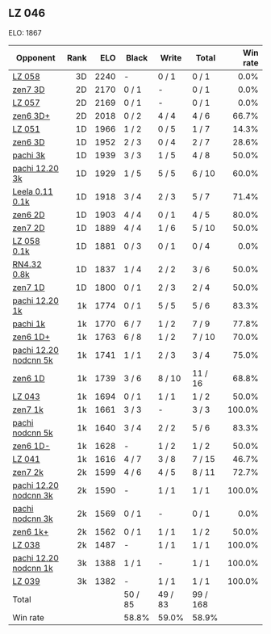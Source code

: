 ## LZ 046 ##

ELO: 1867

Opponent | Rank | ELO | Black | Write | Total | Win rate
---------|-----:|----:|-------|-------|-------|-------:
[LZ 058](LZ%20058.md) | 3D | 2240 | - | 0 / 1 | 0 / 1 | 0.0%
[zen7 3D](zen7%203D.md) | 2D | 2170 | 0 / 1 | - | 0 / 1 | 0.0%
[LZ 057](LZ%20057.md) | 2D | 2169 | 0 / 1 | - | 0 / 1 | 0.0%
[zen6 3D+](zen6%203D+.md) | 2D | 2018 | 0 / 2 | 4 / 4 | 4 / 6 | 66.7%
[LZ 051](LZ%20051.md) | 1D | 1966 | 1 / 2 | 0 / 5 | 1 / 7 | 14.3%
[zen6 3D](zen6%203D.md) | 1D | 1952 | 2 / 3 | 0 / 4 | 2 / 7 | 28.6%
[pachi 3k](pachi%203k.md) | 1D | 1939 | 3 / 3 | 1 / 5 | 4 / 8 | 50.0%
[pachi 12.20 3k](pachi%2012.20%203k.md) | 1D | 1929 | 1 / 5 | 5 / 5 | 6 / 10 | 60.0%
[Leela 0.11 0.1k](Leela%200.11%200.1k.md) | 1D | 1918 | 3 / 4 | 2 / 3 | 5 / 7 | 71.4%
[zen6 2D](zen6%202D.md) | 1D | 1903 | 4 / 4 | 0 / 1 | 4 / 5 | 80.0%
[zen7 2D](zen7%202D.md) | 1D | 1889 | 4 / 4 | 1 / 6 | 5 / 10 | 50.0%
[LZ 058 0.1k](LZ%20058%200.1k.md) | 1D | 1881 | 0 / 3 | 0 / 1 | 0 / 4 | 0.0%
[RN4.32 0.8k](RN4.32%200.8k.md) | 1D | 1837 | 1 / 4 | 2 / 2 | 3 / 6 | 50.0%
[zen7 1D](zen7%201D.md) | 1D | 1800 | 0 / 1 | 2 / 3 | 2 / 4 | 50.0%
[pachi 12.20 1k](pachi%2012.20%201k.md) | 1k | 1774 | 0 / 1 | 5 / 5 | 5 / 6 | 83.3%
[pachi 1k](pachi%201k.md) | 1k | 1770 | 6 / 7 | 1 / 2 | 7 / 9 | 77.8%
[zen6 1D+](zen6%201D+.md) | 1k | 1763 | 6 / 8 | 1 / 2 | 7 / 10 | 70.0%
[pachi 12.20 nodcnn 5k](pachi%2012.20%20nodcnn%205k.md) | 1k | 1741 | 1 / 1 | 2 / 3 | 3 / 4 | 75.0%
[zen6 1D](zen6%201D.md) | 1k | 1739 | 3 / 6 | 8 / 10 | 11 / 16 | 68.8%
[LZ 043](LZ%20043.md) | 1k | 1694 | 0 / 1 | 1 / 1 | 1 / 2 | 50.0%
[zen7 1k](zen7%201k.md) | 1k | 1661 | 3 / 3 | - | 3 / 3 | 100.0%
[pachi nodcnn 5k](pachi%20nodcnn%205k.md) | 1k | 1640 | 3 / 4 | 2 / 2 | 5 / 6 | 83.3%
[zen6 1D-](zen6%201D-.md) | 1k | 1628 | - | 1 / 2 | 1 / 2 | 50.0%
[LZ 041](LZ%20041.md) | 1k | 1616 | 4 / 7 | 3 / 8 | 7 / 15 | 46.7%
[zen7 2k](zen7%202k.md) | 2k | 1599 | 4 / 6 | 4 / 5 | 8 / 11 | 72.7%
[pachi 12.20 nodcnn 3k](pachi%2012.20%20nodcnn%203k.md) | 2k | 1590 | - | 1 / 1 | 1 / 1 | 100.0%
[pachi nodcnn 3k](pachi%20nodcnn%203k.md) | 2k | 1569 | 0 / 1 | - | 0 / 1 | 0.0%
[zen6 1k+](zen6%201k+.md) | 2k | 1562 | 0 / 1 | 1 / 1 | 1 / 2 | 50.0%
[LZ 038](LZ%20038.md) | 2k | 1487 | - | 1 / 1 | 1 / 1 | 100.0%
[pachi 12.20 nodcnn 1k](pachi%2012.20%20nodcnn%201k.md) | 3k | 1388 | 1 / 1 | - | 1 / 1 | 100.0%
[LZ 039](LZ%20039.md) | 3k | 1382 | - | 1 / 1 | 1 / 1 | 100.0%
Total | | | 50 / 85 | 49 / 83 | 99 / 168 | 
Win rate| | | 58.8% | 59.0% | 58.9% | 
